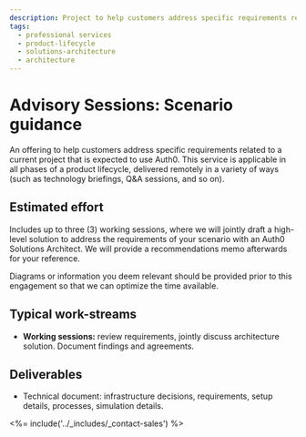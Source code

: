 ```yaml
---
description: Project to help customers address specific requirements related to a current project that is expected to use Auth0.
tags:
  - professional services
  - product-lifecycle
  - solutions-architecture
  - architecture
---
```


# Advisory Sessions: Scenario guidance

An offering to help customers address specific requirements related to a current project that is expected to use Auth0. This service is applicable in all phases of a product lifecycle, delivered remotely in a variety of ways (such as technology briefings, Q&A sessions, and so on).

## Estimated effort

Includes up to three (3) working sessions, where we will jointly draft a high-level solution to address the requirements of your scenario with an Auth0 Solutions Architect. We will provide a recommendations memo afterwards for your reference.

Diagrams or information you deem relevant should be provided prior to this engagement so that we can optimize the time available.


## Typical work-streams

* **Working sessions:** review requirements, jointly discuss architecture solution. Document findings and agreements.

## Deliverables

* Technical document: infrastructure decisions, requirements, setup details, processes, simulation details.

<%= include('../_includes/_contact-sales') %>
